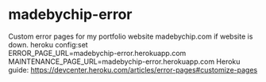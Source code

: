 madebychip-error
================


Custom error pages for my portfolio website madebychip.com if website is down. 
heroku config:set \
  ERROR_PAGE_URL=madebychip-error.herokuapp.com \
  MAINTENANCE_PAGE_URL=madebychip-error.herokuapp.com
Heroku guide: https://devcenter.heroku.com/articles/error-pages#customize-pages
